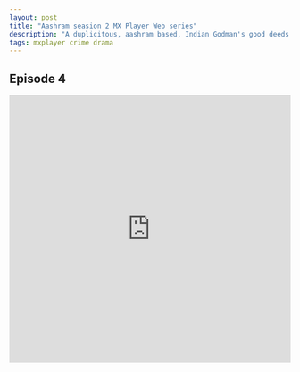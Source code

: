 ```yaml
---
layout: post
title: "Aashram seasion 2 MX Player Web series"
description: "A duplicitous, aashram based, Indian Godman's good deeds serve activities criminal and unholy, such as rapes, murders, drugs, vote bank politics and forced male emasculation."
tags: mxplayer crime drama
---
```


## Episode 4

<div class="responsive-container">
<iframe src="https://drive.google.com/file/d/17AxH4QV8b-h-kTd3KsNxsasVw9nx8tct/preview" frameborder="0" marginwidth="0" marginheight="0" scrolling="NO" width="100%" height="480" allowfullscreen></iframe>
<div style="width: 80px; height: 80px; position: absolute; opacity: 0; right: 0px; top: 0px;"> </div></div>
